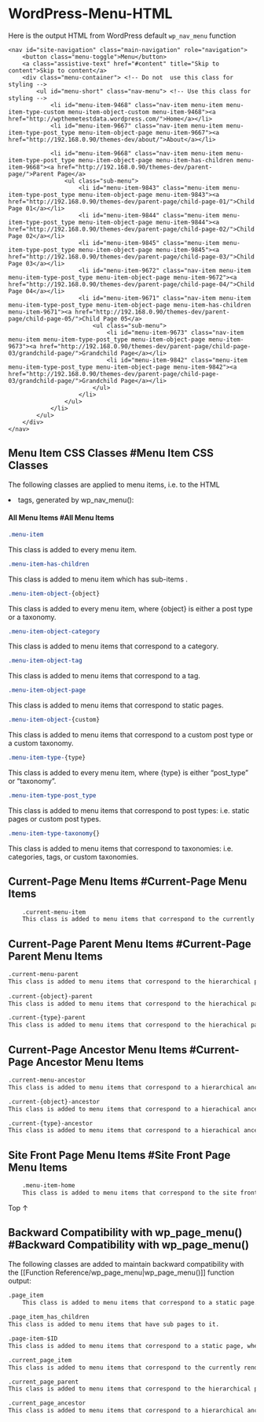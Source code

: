 # WordPress-Menu-HTML

Here is the output HTML from WordPress default `wp_nav_menu` function


```
<nav id="site-navigation" class="main-navigation" role="navigation">
    <button class="menu-toggle">Menu</button>
    <a class="assistive-text" href="#content" title="Skip to content">Skip to content</a>
    <div class="menu-container"> <!-- Do not  use this class for styling -->
        <ul id="menu-short" class="nav-menu"> <!-- Use this class for styling -->
            <li id="menu-item-9468" class="nav-item menu-item menu-item-type-custom menu-item-object-custom menu-item-9468"><a href="http://wpthemetestdata.wordpress.com/">Home</a></li>
            <li id="menu-item-9667" class="nav-item menu-item menu-item-type-post_type menu-item-object-page menu-item-9667"><a href="http://192.168.0.90/themes-dev/about/">About</a></li>

            <li id="menu-item-9668" class="nav-item menu-item menu-item-type-post_type menu-item-object-page menu-item-has-children menu-item-9668"><a href="http://192.168.0.90/themes-dev/parent-page/">Parent Page</a>
                <ul class="sub-menu">
                    <li id="menu-item-9843" class="menu-item menu-item-type-post_type menu-item-object-page menu-item-9843"><a href="http://192.168.0.90/themes-dev/parent-page/child-page-01/">Child Page 01</a></li>
                    <li id="menu-item-9844" class="menu-item menu-item-type-post_type menu-item-object-page menu-item-9844"><a href="http://192.168.0.90/themes-dev/parent-page/child-page-02/">Child Page 02</a></li>
                    <li id="menu-item-9845" class="menu-item menu-item-type-post_type menu-item-object-page menu-item-9845"><a href="http://192.168.0.90/themes-dev/parent-page/child-page-03/">Child Page 03</a></li>
                    <li id="menu-item-9672" class="nav-item menu-item menu-item-type-post_type menu-item-object-page menu-item-9672"><a href="http://192.168.0.90/themes-dev/parent-page/child-page-04/">Child Page 04</a></li>
                    <li id="menu-item-9671" class="nav-item menu-item menu-item-type-post_type menu-item-object-page menu-item-has-children menu-item-9671"><a href="http://192.168.0.90/themes-dev/parent-page/child-page-05/">Child Page 05</a>
                        <ul class="sub-menu">
                            <li id="menu-item-9673" class="nav-item menu-item menu-item-type-post_type menu-item-object-page menu-item-9673"><a href="http://192.168.0.90/themes-dev/parent-page/child-page-03/grandchild-page/">Grandchild Page</a></li>
                            <li id="menu-item-9842" class="menu-item menu-item-type-post_type menu-item-object-page menu-item-9842"><a href="http://192.168.0.90/themes-dev/parent-page/child-page-03/grandchild-page/">Grandchild Page</a></li>
                        </ul>
                    </li>
                </ul>
            </li>
        </ul>
    </div>
</nav>
```


## Menu Item CSS Classes #Menu Item CSS Classes

The following classes are applied to menu items, i.e. to the HTML <li> tags, generated by wp_nav_menu():
#### All Menu Items #All Menu Items



```css
.menu-item
```
This class is added to every menu item.

```css
.menu-item-has-children
```
This class is added to menu item which has sub-items .

```css
.menu-item-object-{object}
```
This class is added to every menu item, where {object} is either a post type or a taxonomy.

```css
.menu-item-object-category
```
This class is added to menu items that correspond to a category.

```css
.menu-item-object-tag
```
This class is added to menu items that correspond to a tag.

```css
.menu-item-object-page
```
This class is added to menu items that correspond to static pages.

```css
.menu-item-object-{custom}
```
This class is added to menu items that correspond to a custom post type or a custom taxonomy.

```css
.menu-item-type-{type}
```
This class is added to every menu item, where {type} is either “post_type” or “taxonomy”.

```css
.menu-item-type-post_type
```
This class is added to menu items that correspond to post types: i.e. static pages or custom post types.

```css
.menu-item-type-taxonomy{}
```
This class is added to menu items that correspond to taxonomies: i.e. categories, tags, or custom taxonomies.






## Current-Page Menu Items #Current-Page Menu Items

```html
    .current-menu-item
    This class is added to menu items that correspond to the currently rendered page.
```

## Current-Page Parent Menu Items #Current-Page Parent Menu Items

```html
.current-menu-parent
This class is added to menu items that correspond to the hierarchical parent of the currently rendered page.
    
.current-{object}-parent
This class is added to menu items that correspond to the hierachical parent of the currently rendered object, where {object} corresponds to the the value used for .menu-item-object-{object}.

.current-{type}-parent
This class is added to menu items that correspond to the hierachical parent of the currently rendered type, where {type} corresponds to the the value used for .menu-item-type-{type}.

```

## Current-Page Ancestor Menu Items #Current-Page Ancestor Menu Items

```html
.current-menu-ancestor
This class is added to menu items that correspond to a hierarchical ancestor of the currently rendered page.

.current-{object}-ancestor
This class is added to menu items that correspond to a hierachical ancestor of the currently rendered object, where {object} corresponds to the the value used for .menu-item-object-{object}.

.current-{type}-ancestor
This class is added to menu items that correspond to a hierachical ancestor of the currently rendered type, where {type} corresponds to the the value used for .menu-item-type-{type}.

```

## Site Front Page Menu Items #Site Front Page Menu Items

```html
    .menu-item-home
    This class is added to menu items that correspond to the site front page.

```
Top ↑
## Backward Compatibility with wp_page_menu() #Backward Compatibility with wp_page_menu()

The following classes are added to maintain backward compatibility with the [[Function Reference/wp_page_menu|wp_page_menu()]] function output:

```html
.page_item
    This class is added to menu items that correspond to a static page.
    
.page_item_has_children
This class is added to menu items that have sub pages to it.

.page-item-$ID
This class is added to menu items that correspond to a static page, where $ID is the static page ID.

.current_page_item
This class is added to menu items that correspond to the currently rendered static page.

.current_page_parent
This class is added to menu items that correspond to the hierarchical parent of the currently rendered static page.

.current_page_ancestor
This class is added to menu items that correspond to a hierarchical ancestor of the currently rendered static page.

```






